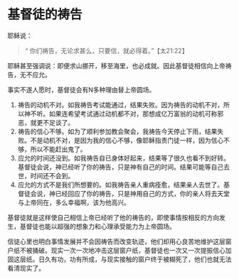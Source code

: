# 基督徒的祷告

耶稣说：

> “ 你们祷告，无论求甚么，只要信，就必得着。”【太21:22】

耶稣甚至强调说：即便求山挪开，移至海里，也必成就。因此基督徒相信向上帝祷告，无不应允。

事实不遂人愿时，基督徒会有N多种理由替上帝圆场。

1. 祷告的动机不对。如我祷告考试能通过，结果失败。因为祷告的动机不对，所以神不听。如果连希望考试通过动机都不对，那想成亿万富翁的动机可称邪恶，就更不足谈了。
2. 祷告的信心不够。如为了顺利参加教会聚会，我祷告今天停止下雨，结果失败。不是动机不对，是因为我的信心不够，像耶稣指责门徒一样，因为信心不够，所以不能赶出鬼了。
3. 应允的时间还没到。如我祷告自已身体好起来，结果等了很久也看不到好转。基督徒会说，神已经听了你的祷告，只是神有自己的时间。结果可能等自己去世，时间还不会到。
4. 应允的方式不是我们所想要的。如我祷告亲人重病痊愈，结果亲人去世了。基督徒会说，神已经回应了你的祷告，只是神用自己的方式，你的亲人将去天堂与上帝同在，多么幸福啊，该为他高兴。

基督徒就是这样使自己相信上帝已经听了他的祷告的，即使事情按相反的方向发生，基督徒也能以超强的想象力和心理承受能力为上帝圆场。

信徒心里也明白事情发展并不会因祷告而改变轨迹，他们却用心良苦地维护这层窗户纸不被捅破。现实一次一次地冲击这层窗户纸，基督徒也一次又一次提振信心加固这层纸。日久有功，功有所成，与现实接触的窗户终于被糊死了，他们也就无法看清现实了。